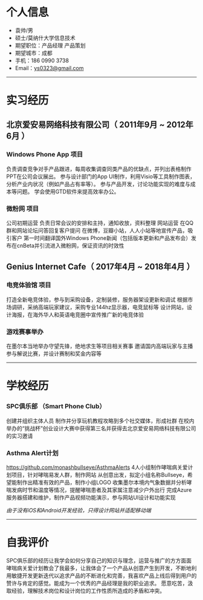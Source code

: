 
# 个人信息
 - 袁帅/男
 - 硕士/莫纳什大学信息技术 
 - 期望职位：产品经理 产品策划
 - 期望城市：成都
- 手机：186 0990 3738
- Email：ys0323@gmail.com

* * *
# 实习经历

## 北京爱安易网络科技有限公司（ 2011年9月 ~ 2012年6月 ）

### Windows Phone App 项目
负责调查竞争对手产品跟进，每周收集调查同类产品的优缺点，并列出表格制作PPT在公司会议展出。
参与设计部门的App UI制作，利用Visio等工具制作图表，分析产业内状况（例如产品占有率等）。
参与产品开发，讨论功能实现的难度与成本等问题。
学会使用GTD软件来提高效率办公。

### 微粉网 项目
公司初期运营 负责日常会议的安排和主持，通知收放，资料整理
网站运营 在QQ群和网站论坛问答回复客户提问
在微博，豆瓣小站，人人小站等地宣传产品，吸引客户
第一时间翻译国外Windows Phone新闻（包括版本更新和产品发布会）发布在cnBeta并引流进入微粉网，保证资讯的时效性

## Genius Internet Cafe（ 2017年4月 ~ 2018年4月 ）

### 电竞体验馆 项目
打造全新电竞体验，参与到采购设备，定制装修，服务器架设更新和调试
根据市场调研，采纳高端玩家建议，采购专业144hz显示器，电竞鼠标等
设计网站，设计海报，在海外华人和英语电竞圈中宣传推广新的电竞体验

### 游戏赛事举办
在墨尔本当地举办守望先锋，绝地求生等项目相关赛事
邀请国内高端玩家与主播参与解说比赛，并设计赛制和奖金内容等

* * *

# 学校经历
###  SPC俱乐部 （Smart Phone Club）
创建并组织主体人员
制作并分享玩机教程攻略到多个社交媒体，形成社群
在校内举办的“挑战杯”创业设计大赛中获得第三名并获得去北京爱安易网络科技有限公司的实习邀请

### Asthma Alert计划
https://github.com/monashbullseye/AsthmaAlerts
4人小组制作哮喘病关爱计划项目，针对哮喘易发人群，制作网站
从创意出发，拟定小组名称Bullseye，希望能制作出精准有效的产品，制作小组LOGO
收集墨尔本境内气象数据并分析哮喘发病时节和温度等情况，提醒哮喘患者及其家属注意减少户外出行
完成Azure服务器搭建和维护，制作产品视频功能演示，参与网站UI设计和功能实现

_由于没有iOS和Android开发经验，只得设计网站并适配移动端_

* * *

# 自我评价
SPC俱乐部的经历让我学会如何分享自己的知识与理念，运营与推广的方方面面
哮喘病关爱计划教会了我最多，让我体会了一个产品从创意产生到开发，不断地利用敏捷开发更新迭代以追求产品的不断进化和完善，我喜欢产品上线后得到用户的赞许与肯定的感觉。能成为一个优秀的产品经理是我的职业追求。
愿意吃苦，汲取经验，理解技术岗位和设计岗位的工作性质所造成的矛盾和冲突。


      